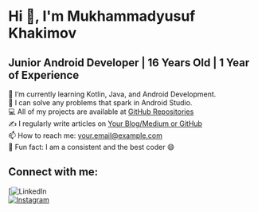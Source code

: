 # Hi 👋, I'm Mukhammadyusuf Khakimov

## Junior Android Developer | 16 Years Old | 1 Year of Experience

🔧 I’m currently learning Kotlin, Java, and Android Development.  
🔨 I can solve any problems that spark in Android Studio.  
💻 All of my projects are available at [GitHub Repositories](https://github.com/YourGitHubUsername)  
✍️ I regularly write articles on [Your Blog/Medium or GitHub](#)  
📫 How to reach me: [your.email@example.com](mailto:your.email@example.com)  
🌱 Fun fact: I am a consistent and the best coder 😄  

## Connect with me:
[![LinkedIn](www.linkedin.com/in/muhammadyusuf-xakimov-21a195250)  
[![Instagram](https://img.shields.io/badge/Instagram-Follow-red)](https://www.instagram.com/khakimov__16)  
